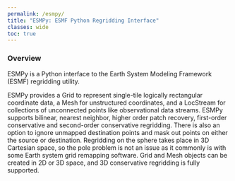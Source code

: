 ```yaml
---
permalink: /esmpy/
title: "ESMPy: ESMF Python Regridding Interface"
classes: wide
toc: true
---
```


### Overview

ESMPy is a Python interface to the Earth System Modeling Framework
(ESMF) regridding utility.

ESMPy provides a Grid to represent single-tile logically rectangular
coordinate data, a Mesh for unstructured coordinates, and a LocStream
for collections of unconnected points like observational data
streams. ESMPy supports bilinear, nearest neighbor, higher order patch
recovery, first-order conservative and second-order conservative
regridding. There is also an option to ignore unmapped destination
points and mask out points on either the source or
destination. Regridding on the sphere takes place in 3D Cartesian
space, so the pole problem is not an issue as it commonly is with some
Earth system grid remapping software. Grid and Mesh objects can be
created in 2D or 3D space, and 3D conservative regridding is fully
supported.







